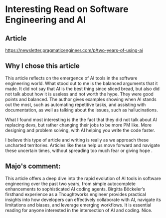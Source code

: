 # Interesting Read on Software Engineering and AI

## Article  
https://newsletter.pragmaticengineer.com/p/two-years-of-using-ai

## Why I chose this article

This article reflects on the emergence of AI tools in the software engineering world. What stood out to me is the balanced arguments that it made. It did not say that AI is the best thing since sliced bread, but also did not talk about how it is useless and not worth the hype. They were good points and balanced. The author gives examples showing when AI stands out the most, such as automating repetitive tasks, and assisting with documentation, as well as talking about the issues, such as hallucinations.

What I found most interesting is the the fact that they did not talk about AI replacing devs, but rather changing their jobs to be more PM like. More designing and problem solving, with AI helping you write the code faster.

I believe this type of article and writing is really as we approach these uncharted territories. Articles like these help us move forward and navigate these uncertain times, without spreading too much fear or giving hope .


## Majo's comment:
This article offers a deep dive into the rapid evolution of AI tools in software engineering over the past two years, from simple autocomplete enhancements to sophisticated AI coding agents. Birgitta Böckeler’s firsthand experience as a Thoughtworks engineer provides practical insights into how developers can effectively collaborate with AI, navigate its limitations and biases, and leverage emerging workflows. It is essential reading for anyone interested in the intersection of AI and coding. Nice.